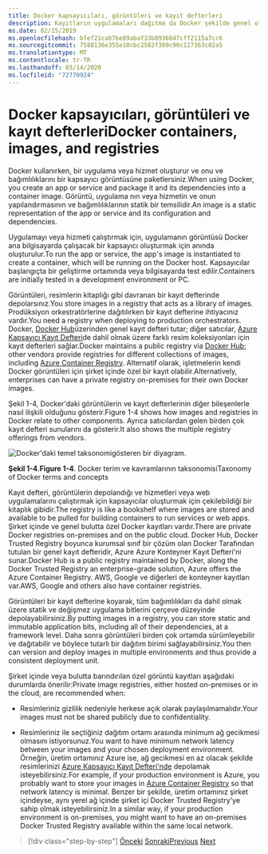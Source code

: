 ```yaml
---
title: Docker kapsayıcıları, görüntüleri ve kayıt defterleri
description: Kayıtların uygulamaları dağıtma da Docker şekilde genel olarak oynadığı temel rolü öğrenin.
ms.date: 02/15/2019
ms.openlocfilehash: bfef21cab7be89abaf33b89366d7cff2115a7cc6
ms.sourcegitcommit: 7588136e355e10cbc2582f389c90c127363c02a5
ms.translationtype: MT
ms.contentlocale: tr-TR
ms.lasthandoff: 03/14/2020
ms.locfileid: "72770924"
---
```

# <a name="docker-containers-images-and-registries"></a><span data-ttu-id="ab74d-103">Docker kapsayıcıları, görüntüleri ve kayıt defterleri</span><span class="sxs-lookup"><span data-stu-id="ab74d-103">Docker containers, images, and registries</span></span>

<span data-ttu-id="ab74d-104">Docker kullanırken, bir uygulama veya hizmet oluşturur ve onu ve bağımlılıklarını bir kapsayıcı görüntüsüne paketlersiniz.</span><span class="sxs-lookup"><span data-stu-id="ab74d-104">When using Docker, you create an app or service and package it and its dependencies into a container image.</span></span> <span data-ttu-id="ab74d-105">Görüntü, uygulama nın veya hizmetin ve onun yapılandırmasının ve bağımlılıklarının statik bir temsilidir.</span><span class="sxs-lookup"><span data-stu-id="ab74d-105">An image is a static representation of the app or service and its configuration and dependencies.</span></span>

<span data-ttu-id="ab74d-106">Uygulamayı veya hizmeti çalıştırmak için, uygulamanın görüntüsü Docker ana bilgisayarda çalışacak bir kapsayıcı oluşturmak için anında oluşturulur.</span><span class="sxs-lookup"><span data-stu-id="ab74d-106">To run the app or service, the app's image is instantiated to create a container, which will be running on the Docker host.</span></span> <span data-ttu-id="ab74d-107">Kapsayıcılar başlangıçta bir geliştirme ortamında veya bilgisayarda test edilir.</span><span class="sxs-lookup"><span data-stu-id="ab74d-107">Containers are initially tested in a development environment or PC.</span></span>

<span data-ttu-id="ab74d-108">Görüntüleri, resimlerin kitaplığı gibi davranan bir kayıt defterinde depolarsınız.</span><span class="sxs-lookup"><span data-stu-id="ab74d-108">You store images in a registry that acts as a library of images.</span></span> <span data-ttu-id="ab74d-109">Prodüksiyon orkestratörlerine dağıtılırken bir kayıt defterine ihtiyacınız vardır.</span><span class="sxs-lookup"><span data-stu-id="ab74d-109">You need a registry when deploying to production orchestrators.</span></span> <span data-ttu-id="ab74d-110">Docker, [Docker Hub](https://hub.docker.com/)üzerinden genel kayıt defteri tutar; diğer satıcılar, [Azure Kapsayıcı Kayıt Defteri](https://azure.microsoft.com/services/container-registry/)de dahil olmak üzere farklı resim koleksiyonları için kayıt defterleri sağlar.</span><span class="sxs-lookup"><span data-stu-id="ab74d-110">Docker maintains a public registry via [Docker Hub](https://hub.docker.com/); other vendors provide registries for different collections of images, including [Azure Container Registry](https://azure.microsoft.com/services/container-registry/).</span></span> <span data-ttu-id="ab74d-111">Alternatif olarak, işletmelerin kendi Docker görüntüleri için şirket içinde özel bir kayıt olabilir.</span><span class="sxs-lookup"><span data-stu-id="ab74d-111">Alternatively, enterprises can have a private registry on-premises for their own Docker images.</span></span>

<span data-ttu-id="ab74d-112">Şekil 1-4, Docker'daki görüntülerin ve kayıt defterlerinin diğer bileşenlerle nasıl ilişkili olduğunu gösterir.</span><span class="sxs-lookup"><span data-stu-id="ab74d-112">Figure 1-4 shows how images and registries in Docker relate to other components.</span></span> <span data-ttu-id="ab74d-113">Ayrıca satıcılardan gelen birden çok kayıt defteri sunularını da gösterir.</span><span class="sxs-lookup"><span data-stu-id="ab74d-113">It also shows the multiple registry offerings from vendors.</span></span>

![Docker'daki temel taksonomigösteren bir diyagram.](./media/docker-containers-images-and-registries/taxonomy-docker-terms-concepts.png)

<span data-ttu-id="ab74d-115">**Şekil 1-4**.</span><span class="sxs-lookup"><span data-stu-id="ab74d-115">**Figure 1-4**.</span></span> <span data-ttu-id="ab74d-116">Docker terim ve kavramlarının taksonomisi</span><span class="sxs-lookup"><span data-stu-id="ab74d-116">Taxonomy of Docker terms and concepts</span></span>

<span data-ttu-id="ab74d-117">Kayıt defteri, görüntülerin depolandığı ve hizmetleri veya web uygulamalarını çalıştırmak için kapsayıcılar oluşturmak için çekilebildiği bir kitaplık gibidir.</span><span class="sxs-lookup"><span data-stu-id="ab74d-117">The registry is like a bookshelf where images are stored and available to be pulled for building containers to run services or web apps.</span></span> <span data-ttu-id="ab74d-118">Şirket içinde ve genel bulutta özel Docker kayıtları vardır.</span><span class="sxs-lookup"><span data-stu-id="ab74d-118">There are private Docker registries on-premises and on the public cloud.</span></span> <span data-ttu-id="ab74d-119">Docker Hub, Docker Trusted Registry boyunca kurumsal sınıf bir çözüm olan Docker Tarafından tutulan bir genel kayıt defteridir, Azure Azure Konteyner Kayıt Defteri'ni sunar.</span><span class="sxs-lookup"><span data-stu-id="ab74d-119">Docker Hub is a public registry maintained by Docker, along the Docker Trusted Registry an enterprise-grade solution, Azure offers the Azure Container Registry.</span></span> <span data-ttu-id="ab74d-120">AWS, Google ve diğerleri de konteyner kayıtları var.</span><span class="sxs-lookup"><span data-stu-id="ab74d-120">AWS, Google and others also have container registries.</span></span>

<span data-ttu-id="ab74d-121">Görüntüleri bir kayıt defterine koyarak, tüm bağımlılıkları da dahil olmak üzere statik ve değişmez uygulama bitlerini çerçeve düzeyinde depolayabilirsiniz.</span><span class="sxs-lookup"><span data-stu-id="ab74d-121">By putting images in a registry, you can store static and immutable application bits, including all of their dependencies, at a framework level.</span></span> <span data-ttu-id="ab74d-122">Daha sonra görüntüleri birden çok ortamda sürümleyebilir ve dağıtabilir ve böylece tutarlı bir dağıtım birimi sağlayabilirsiniz.</span><span class="sxs-lookup"><span data-stu-id="ab74d-122">You then can version and deploy images in multiple environments and thus provide a consistent deployment unit.</span></span>

<span data-ttu-id="ab74d-123">Şirket içinde veya bulutta barındırılan özel görüntü kayıtları aşağıdaki durumlarda önerilir:</span><span class="sxs-lookup"><span data-stu-id="ab74d-123">Private image registries, either hosted on-premises or in the cloud, are recommended when:</span></span>

- <span data-ttu-id="ab74d-124">Resimleriniz gizlilik nedeniyle herkese açık olarak paylaşılmamalıdır.</span><span class="sxs-lookup"><span data-stu-id="ab74d-124">Your images must not be shared publicly due to confidentiality.</span></span>

- <span data-ttu-id="ab74d-125">Resimleriniz ile seçtiğiniz dağıtım ortamı arasında minimum ağ gecikmesi olmasını istiyorsunuz.</span><span class="sxs-lookup"><span data-stu-id="ab74d-125">You want to have minimum network latency between your images and your chosen deployment environment.</span></span> <span data-ttu-id="ab74d-126">Örneğin, üretim ortamınız Azure ise, ağ gecikmesi en az olacak şekilde resimlerinizi [Azure Kapsayıcı Kayıt Defteri'nde](https://azure.microsoft.com/services/container-registry/) depolamak isteyebilirsiniz.</span><span class="sxs-lookup"><span data-stu-id="ab74d-126">For example, if your production environment is Azure, you probably want to store your images in [Azure Container Registry](https://azure.microsoft.com/services/container-registry/) so that network latency is minimal.</span></span> <span data-ttu-id="ab74d-127">Benzer bir şekilde, üretim ortamınız şirket içindeyse, aynı yerel ağ içinde şirket içi Docker Trusted Registry'ye sahip olmak isteyebilirsiniz.</span><span class="sxs-lookup"><span data-stu-id="ab74d-127">In a similar way, if your production environment is on-premises, you might want to have an on-premises Docker Trusted Registry available within the same local network.</span></span>

>[!div class="step-by-step"]
><span data-ttu-id="ab74d-128">[Önceki](docker-terminology.md)
>[Sonraki](road-to-modern-applications-based-on-containers.md)</span><span class="sxs-lookup"><span data-stu-id="ab74d-128">[Previous](docker-terminology.md)
[Next](road-to-modern-applications-based-on-containers.md)</span></span>
